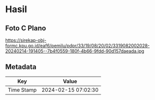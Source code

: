 # Hasil

## Foto C Plano

https://sirekap-obj-formc.kpu.go.id/eaf6/pemilu/pdpr/33/19/08/20/02/3319082002028-20240214-191405--7b4f0559-180f-4b66-9fdd-90d157daeada.jpg


## Metadata

| Key        | Value               |
| ---------- | ------------------- |
| Time Stamp | 2024-02-15 07:02:30 |



